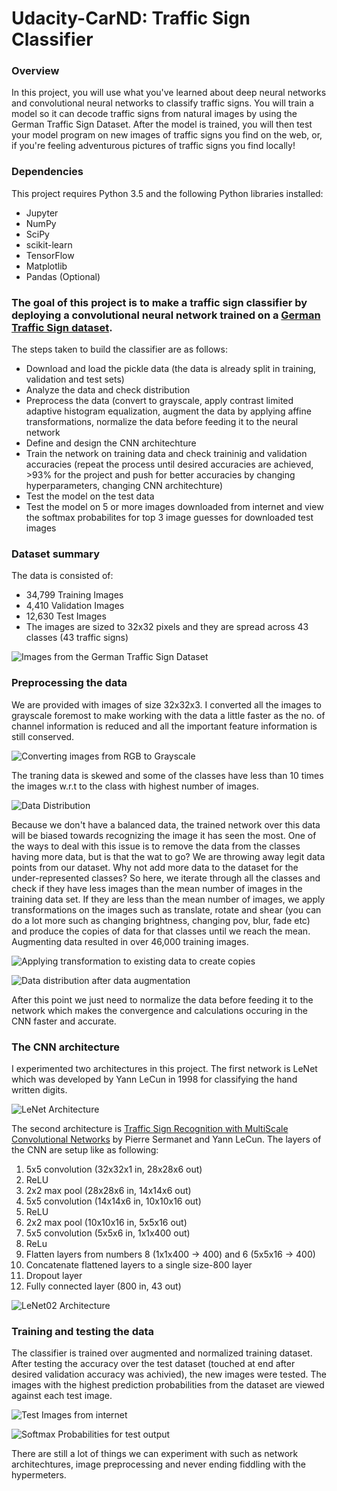 # Udacity-CarND: Traffic Sign Classifier

### Overview
In this project, you will use what you've learned about deep neural networks and convolutional neural networks to classify traffic signs. You will train a model so it can decode traffic signs from natural images by using the German Traffic Sign Dataset. After the model is trained, you will then test your model program on new images of traffic signs you find on the web, or, if you're feeling adventurous pictures of traffic signs you find locally!

### Dependencies
This project requires Python 3.5 and the following Python libraries installed:

- Jupyter
- NumPy
- SciPy
- scikit-learn
- TensorFlow
- Matplotlib
- Pandas (Optional)


### The goal of this project is to make a traffic sign classifier by deploying a convolutional neural network trained on a [German Traffic Sign dataset](http://benchmark.ini.rub.de/?section=gtsrb&subsection=dataset).

The steps taken to build the classifier are as follows:
- Download and load the pickle data (the data is already split in training, validation and test sets)
- Analyze the data and check distribution 
- Preprocess the data (convert to grayscale, apply contrast limited adaptive histogram equalization, augment the data by applying affine transformations, normalize the data before feeding it to the neural network
- Define and design the CNN architechture
- Train the network on training data and check traininig and validation accuracies (repeat the process until desired accuracies are achieved, >93% for the project and push for better accuracies by changing hyperparameters, changing CNN architechture)
- Test the model on the test data
- Test the model on 5 or more images downloaded from internet and view the softmax probabilites for top 3 image guesses for downloaded test images

### Dataset summary

The data is consisted of:
- 34,799 Training Images
- 4,410 Validation Images
- 12,630 Test Images
- The images are sized to 32x32 pixels and they are spread across 43 classes (43 traffic signs)

![Images from the German Traffic Sign Dataset](http://localhost:8888/view/Documents/UD/CarND-Traffic-Sign-Classifier-Project-master/data_explore.png)

### Preprocessing the data

We are provided with images of size 32x32x3. I converted all the images to grayscale foremost to make working with the data a little faster as the no. of channel information is reduced and all the important feature information is still conserved.

![Converting images from RGB to Grayscale](http://localhost:8888/view/Documents/UD/CarND-Traffic-Sign-Classifier-Project-master/data_explore.png)

The traning data is skewed and some of the classes have less than 10 times the images w.r.t to the class with highest number of images. 

![Data Distribution](http://localhost:8888/view/Documents/UD/CarND-Traffic-Sign-Classifier-Project-master/data_distribution.png)

Because we don't have a balanced data, the trained network over this data will be biased towards recognizing the image it has seen the most. One of the ways to deal with this issue is to remove the data from the classes having more data, but is that the wat to go? We are throwing away legit data points from our dataset. Why not add more data to the dataset for the under-represented classes? So here, we iterate through all the classes and check if they have less images than the mean number of images in the training data set. If they are less than the mean number of images, we apply transformations on the images such as translate, rotate and shear (you can do a lot more such as changing brightness, changing pov, blur, fade etc) and produce the copies of data for that classes until we reach the mean.
Augmenting data resulted in over 46,000 training images.

![Applying transformation to existing data to create copies](http://localhost:8888/view/Documents/UD/CarND-Traffic-Sign-Classifier-Project-master/transform.png)

![Data distribution after data augmentation](http://localhost:8888/view/Documents/UD/CarND-Traffic-Sign-Classifier-Project-master/after_aug.png)

After this point we just need to normalize the data before feeding it to the network which makes the convergence and calculations occuring in the CNN faster and accurate.

### The CNN architecture

I experimented two architectures in this project. 
The first network is LeNet which was developed by Yann LeCun in 1998 for classifying the hand written digits. 

![LeNet Architecture](http://localhost:8888/view/Documents/UD/CarND-Traffic-Sign-Classifier-Project-master/lenet02.png)

The second architecture is [Traffic Sign Recognition with MultiScale Convolutional Networks](http://yann.lecun.com/exdb/publis/pdf/sermanet-ijcnn-11.pdf) by Pierre Sermanet and Yann LeCun. The layers of the CNN are setup like as following:

1. 5x5 convolution (32x32x1 in, 28x28x6 out)
2. ReLU
3. 2x2 max pool (28x28x6 in, 14x14x6 out)
4. 5x5 convolution (14x14x6 in, 10x10x16 out)
5. ReLU
6. 2x2 max pool (10x10x16 in, 5x5x16 out)
7. 5x5 convolution (5x5x6 in, 1x1x400 out)
8. ReLu
9. Flatten layers from numbers 8 (1x1x400 -> 400) and 6 (5x5x16 -> 400)
10. Concatenate flattened layers to a single size-800 layer
11. Dropout layer
12. Fully connected layer (800 in, 43 out)

![LeNet02 Architecture](http://localhost:8888/view/Documents/UD/CarND-Traffic-Sign-Classifier-Project-master/lenet22.png) 
  
### Training and testing the data

The classifier is trained over augmented and normalized training dataset. After testing the accuracy over the test dataset (touched at end after desired validation accuracy was achivied), the new images were tested. The images with the highest prediction probabilities from the dataset are viewed against each test image.

![Test Images from internet](http://localhost:8888/view/Documents/UD/CarND-Traffic-Sign-Classifier-Project-master/top_k.png)

![Softmax Probabilities for test output](http://localhost:8888/view/Documents/UD/CarND-Traffic-Sign-Classifier-Project-master/softmax_p.png)

There are still a lot of things we can experiment with such as network architechtures, image preprocessing and never ending fiddling with the hypermeters. 





